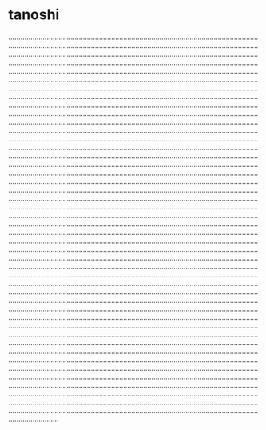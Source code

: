 # tanoshi
.....................................................................................................................................................................................................................................................................................................................................................................................................................................................................................................................................................................................................................................................................................................................................................................................................................................................................................................................................................................................................................................................................................................................................................................................................................................................................................................................................................................................................................................................................................................................................................................................................................................................................................................................................................................................................................................................................................................................................................................................................................................................................................................................................................................................................................................................................................................................................................................................................................................................................................................................................................................................................................................................................................................................................................................................................................................................................................................................................................................................................................................................................................................................................................................................................................................................................................................................................................................................................................................................................................................................................................................................................................................................................................................................................................................................................................................................................................................................................................................................................................................................................................................................................................................................................................................................................................................................................................................................................................................................................................................................................................................................................................................................................................................................................................................................................................................................................................................................................................................................................................................................................................................................................................................................................................................................................................................................................................................................................................................................................................................................................................................................................................................................................................................................................................................................................................................